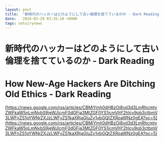 ```yaml
---
layout: post
title:  "新時代のハッカーはどのようにして古い倫理を捨てているのか - Dark Reading"
date:   2024-03-29 03:35:10 +0900
tags: setuirynews 
---
```


# 新時代のハッカーはどのようにして古い倫理を捨てているのか - Dark Reading



# How New-Age Hackers Are Ditching Old Ethics - Dark Reading

[https://news.google.com/rss/articles/CBMiYmh0dHBzOi8vd3d3LmRhcmtyZWFkaW5nLmNvbS9jeWJlcmF0dGFja3MtZGF0YS1icmVhY2hlcy9ob3ctbmV3LWFnZS1oYWNrZXJzLWFyZS1kaXRjaGluZy1vbGQtZXRoaWNz0gEA?oc=5](https://news.google.com/rss/articles/CBMiYmh0dHBzOi8vd3d3LmRhcmtyZWFkaW5nLmNvbS9jeWJlcmF0dGFja3MtZGF0YS1icmVhY2hlcy9ob3ctbmV3LWFnZS1oYWNrZXJzLWFyZS1kaXRjaGluZy1vbGQtZXRoaWNz0gEA?oc=5)

